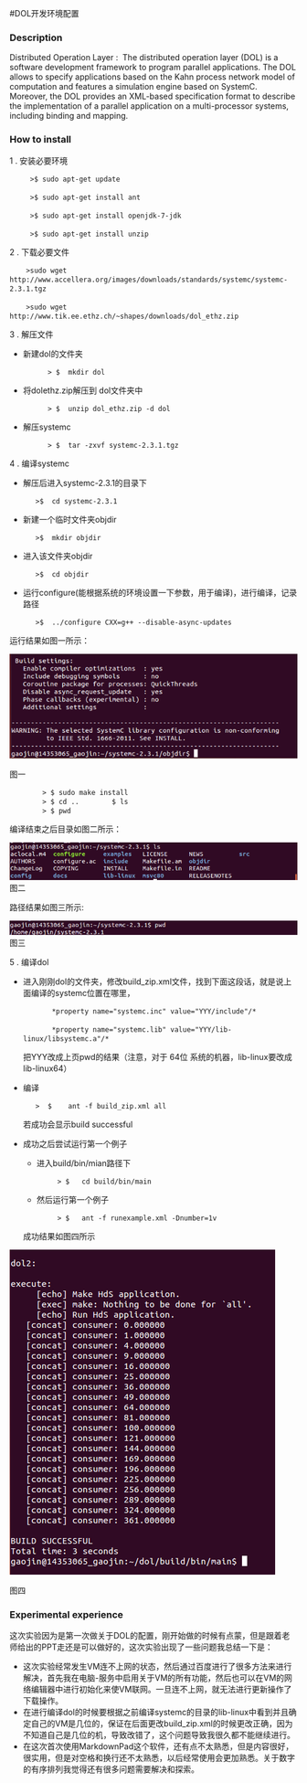 #DOL开发环境配置



### Description

   Distributed Operation Layer : 
The distributed operation layer (DOL) is a software development framework to program parallel applications. The DOL allows to specify applications based on the Kahn process network model of computation and features a simulation engine based on SystemC. Moreover, the DOL provides an XML-based specification format to describe the implementation of a parallel application on a multi-processor systems, including binding and mapping.
 
### How to install
  1 . 安装必要环境

         >$	sudo apt-get update
  
         >$	sudo apt-get install ant
 
         >$ sudo apt-get install openjdk-7-jdk
 
         >$	sudo apt-get install unzip
 

  2 . 下载必要文件
         
        >sudo wget http://www.accellera.org/images/downloads/standards/systemc/systemc-2.3.1.tgz
        
        >sudo wget http://www.tik.ee.ethz.ch/~shapes/downloads/dol_ethz.zip


 
  3 . 解压文件

   * 新建dol的文件夹   
     
               > $	mkdir dol
   * 将dolethz.zip解压到 dol文件夹中
     
               > $	unzip dol_ethz.zip -d dol
   * 解压systemc
     
               > $	tar -zxvf systemc-2.3.1.tgz

  4 . 编译systemc

   * 解压后进入systemc-2.3.1的目录下
     
            >$	cd systemc-2.3.1
   * 新建一个临时文件夹objdir
     
            >$	mkdir objdir
   * 进入该文件夹objdir
     
            >$	cd objdir
   * 运行configure(能根据系统的环境设置一下参数，用于编译)，进行编译，记录路径
     
            >$	../configure CXX=g++ --disable-async-updates
        
   运行结果如图一所示：


![configure.png](configure.png)

图一

 
    
            > $	sudo make install
            > $ cd ..        $ ls
            > $	pwd

          
   编译结束之后目录如图二所示：    

![ls.png](ls.png)  
图二
           
   路径结果如图三所示:


![pwd.png](pwd.png)
  图三


5 . 编译dol

   * 进入刚刚dol的文件夹，修改build_zip.xml文件，找到下面这段话，就是说上面编译的systemc位置在哪里， 
  
  		        *property name="systemc.inc" value="YYY/include"/*

                *property name="systemc.lib" value="YYY/lib-linux/libsystemc.a"/*

      
     把YYY改成上页pwd的结果（注意，对于  64位 系统的机器，lib-linux要改成lib-linux64）
   * 编译
    

            >  $	ant -f build_zip.xml all
         
     若成功会显示build successful

   * 成功之后尝试运行第一个例子
   
       * 进入build/bin/mian路径下 
         
                  > $	cd build/bin/main
       * 然后运行第一个例子
         
                  > $	ant -f runexample.xml -Dnumber=1v
            
      成功结果如图四所示

   ![result.png](result.png)
             
  图四
### Experimental experience

   这次实验因为是第一次做关于DOL的配置，刚开始做的时候有点蒙，但是跟着老师给出的PPT走还是可以做好的，这次实验出现了一些问题我总结一下是：
  
 * 这次实验经常发生VM连不上网的状态，然后通过百度进行了很多方法来进行解决，首先我在电脑-服务中启用关于VM的所有功能，然后也可以在VM的网络编辑器中进行初始化来使VM联网。一旦连不上网，就无法进行更新操作了下载操作。
 * 在进行编译dol的时候要根据之前编译systemc的目录的lib-linux中看到并且确定自己的VM是几位的，保证在后面更改build_zip.xml的时候更改正确，因为不知道自己是几位的机，导致改错了，这个问题导致我很久都不能继续进行。
 * 在这次首次使用MarkdownPad这个软件，还有点不太熟悉，但是内容很好，很实用，但是对空格和换行还不太熟悉，以后经常使用会更加熟悉。关于数字的有序排列我觉得还有很多问题需要解决和探索。


   






 



